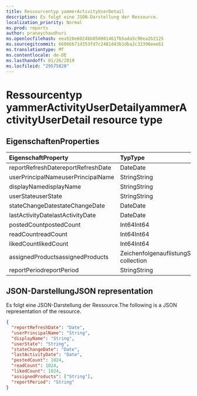 ```yaml
---
title: Ressourcentyp yammerActivityUserDetail
description: Es folgt eine JSON-Darstellung der Ressource.
localization_priority: Normal
ms.prod: reports
author: pranoychaudhuri
ms.openlocfilehash: eea520e6024bb050001461fb5ada5c90ea2b2125
ms.sourcegitcommit: 66066b71d353fd7c2481d43b1dba2c33390eee61
ms.translationtype: MT
ms.contentlocale: de-DE
ms.lasthandoff: 01/26/2019
ms.locfileid: "29575828"
---
```

# <a name="yammeractivityuserdetail-resource-type"></a><span data-ttu-id="307f0-103">Ressourcentyp yammerActivityUserDetail</span><span class="sxs-lookup"><span data-stu-id="307f0-103">yammerActivityUserDetail resource type</span></span>

## <a name="properties"></a><span data-ttu-id="307f0-104">Eigenschaften</span><span class="sxs-lookup"><span data-stu-id="307f0-104">Properties</span></span>

| <span data-ttu-id="307f0-105">Eigenschaft</span><span class="sxs-lookup"><span data-stu-id="307f0-105">Property</span></span>          | <span data-ttu-id="307f0-106">Typ</span><span class="sxs-lookup"><span data-stu-id="307f0-106">Type</span></span>              |
| :---------------- | :---------------- |
| <span data-ttu-id="307f0-107">reportRefreshDate</span><span class="sxs-lookup"><span data-stu-id="307f0-107">reportRefreshDate</span></span> | <span data-ttu-id="307f0-108">Date</span><span class="sxs-lookup"><span data-stu-id="307f0-108">Date</span></span>              |
| <span data-ttu-id="307f0-109">userPrincipalName</span><span class="sxs-lookup"><span data-stu-id="307f0-109">userPrincipalName</span></span> | <span data-ttu-id="307f0-110">String</span><span class="sxs-lookup"><span data-stu-id="307f0-110">String</span></span>            |
| <span data-ttu-id="307f0-111">displayName</span><span class="sxs-lookup"><span data-stu-id="307f0-111">displayName</span></span>       | <span data-ttu-id="307f0-112">String</span><span class="sxs-lookup"><span data-stu-id="307f0-112">String</span></span>            |
| <span data-ttu-id="307f0-113">userState</span><span class="sxs-lookup"><span data-stu-id="307f0-113">userState</span></span>         | <span data-ttu-id="307f0-114">String</span><span class="sxs-lookup"><span data-stu-id="307f0-114">String</span></span>            |
| <span data-ttu-id="307f0-115">stateChangeDate</span><span class="sxs-lookup"><span data-stu-id="307f0-115">stateChangeDate</span></span>   | <span data-ttu-id="307f0-116">Date</span><span class="sxs-lookup"><span data-stu-id="307f0-116">Date</span></span>              |
| <span data-ttu-id="307f0-117">lastActivityDate</span><span class="sxs-lookup"><span data-stu-id="307f0-117">lastActivityDate</span></span>  | <span data-ttu-id="307f0-118">Date</span><span class="sxs-lookup"><span data-stu-id="307f0-118">Date</span></span>              |
| <span data-ttu-id="307f0-119">postedCount</span><span class="sxs-lookup"><span data-stu-id="307f0-119">postedCount</span></span>       | <span data-ttu-id="307f0-120">Int64</span><span class="sxs-lookup"><span data-stu-id="307f0-120">Int64</span></span>             |
| <span data-ttu-id="307f0-121">readCount</span><span class="sxs-lookup"><span data-stu-id="307f0-121">readCount</span></span>         | <span data-ttu-id="307f0-122">Int64</span><span class="sxs-lookup"><span data-stu-id="307f0-122">Int64</span></span>             |
| <span data-ttu-id="307f0-123">likedCount</span><span class="sxs-lookup"><span data-stu-id="307f0-123">likedCount</span></span>        | <span data-ttu-id="307f0-124">Int64</span><span class="sxs-lookup"><span data-stu-id="307f0-124">Int64</span></span>             |
| <span data-ttu-id="307f0-125">assignedProducts</span><span class="sxs-lookup"><span data-stu-id="307f0-125">assignedProducts</span></span>  | <span data-ttu-id="307f0-126">Zeichenfolgenauflistung</span><span class="sxs-lookup"><span data-stu-id="307f0-126">String collection</span></span> |
| <span data-ttu-id="307f0-127">reportPeriod</span><span class="sxs-lookup"><span data-stu-id="307f0-127">reportPeriod</span></span>      | <span data-ttu-id="307f0-128">String</span><span class="sxs-lookup"><span data-stu-id="307f0-128">String</span></span>            |

## <a name="json-representation"></a><span data-ttu-id="307f0-129">JSON-Darstellung</span><span class="sxs-lookup"><span data-stu-id="307f0-129">JSON representation</span></span>

<span data-ttu-id="307f0-130">Es folgt eine JSON-Darstellung der Ressource.</span><span class="sxs-lookup"><span data-stu-id="307f0-130">The following is a JSON representation of the resource.</span></span>

<!-- {
  "blockType": "resource",
  "@odata.type": "microsoft.graph.yammerActivityUserDetail"
} -->

```json
{
  "reportRefreshDate": "Date", 
  "userPrincipalName": "String", 
  "displayName": "String", 
  "userState": "String", 
  "stateChangeDate": "Date", 
  "lastActivityDate": "Date", 
  "postedCount": 1024, 
  "readCount": 1024, 
  "likedCount": 1024, 
  "assignedProducts": ["String"], 
  "reportPeriod": "String"
}
```
